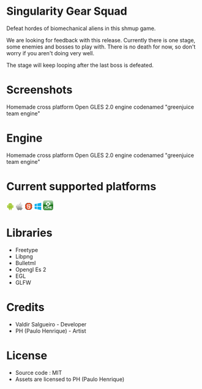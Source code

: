 # Singularity Gear Squad

Defeat hordes of biomechanical aliens in this shmup game.

We are looking for feedback with this release. Currently there is one stage, some enemies and bosses to play with. There is no death for now, so don't worry if you aren't doing very well. 

The stage will keep looping after the last boss is defeated.

# Screenshots
Homemade cross platform Open GLES 2.0 engine codenamed "greenjuice team engine"

# Engine
Homemade cross platform Open GLES 2.0 engine codenamed "greenjuice team engine"

# Current supported platforms
![alt](https://raw.githubusercontent.com/valdirSalgueiro/sgsCrossPlatform/master/promotion/dl_android.png)
![alt](https://raw.githubusercontent.com/valdirSalgueiro/sgsCrossPlatform/master/promotion/dl_apple.png)
![alt](https://raw.githubusercontent.com/valdirSalgueiro/sgsCrossPlatform/master/promotion/dl_html5.gif)
![alt](https://raw.githubusercontent.com/valdirSalgueiro/sgsCrossPlatform/master/promotion/dl_uwp.png)
![alt](https://raw.githubusercontent.com/valdirSalgueiro/sgsCrossPlatform/master/promotion/xbox-icon-21.png)

# Libraries
- Freetype
- Libpng
- Bulletml
- Opengl Es 2
- EGL
- GLFW

# Credits
- Valdir Salgueiro - Developer
- PH (Paulo Henrique) - Artist

# License
- Source code : MIT
- Assets are licensed to PH (Paulo Henrique)
